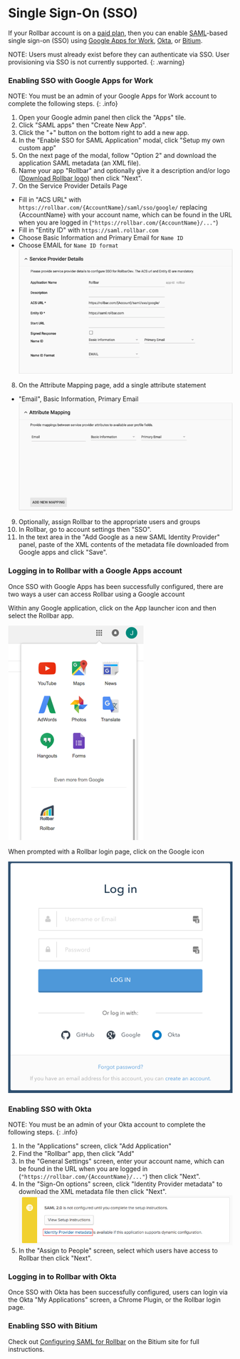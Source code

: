 # Single Sign-On (SSO)

If your Rollbar account is on a [paid plan](https://rollbar.com/pricing/), then you can enable
[SAML](https://en.wikipedia.org/wiki/Security_Assertion_Markup_Language)-based single sign-on (SSO)
using [Google Apps for Work](https://apps.google.com/), [Okta](https://www.okta.com/), or [Bitium](https://support.bitium.com/administration/saml-rollbar/).

NOTE: Users must already exist before they can authenticate via SSO. User provisioning via SSO is not currently supported.
{: .warning}

### Enabling SSO with Google Apps for Work

NOTE:  You must be an admin of your Google Apps for Work account to complete the following steps.
{: .info}

1. Open your Google admin panel then click the "Apps" tile.
2. Click "SAML apps" then "Create New App".
3. Click the "+" button on the bottom right to add a new app.
4. In the "Enable SSO for SAML Application" modal, click "Setup my own custom app"
5. On the next page of the modal, follow "Option 2" and download the application SAML metadata (an XML file).
6. Name your app "Rollbar" and optionally give it a description and/or logo
   ([Download Rollbar logo](https://cdn.rollbar.com/assets/rollbar-logo.153796.o.png)) then click "Next".
7. On the Service Provider Details Page
  * Fill in "ACS URL" with `https://rollbar.com/{AccountName}/saml/sso/google/` replacing
    {AccountName} with your account name, which can be found in the URL when you are logged in
    (`"https://rollbar.com/{AccountName}/..."`)
  * Fill in "Entity ID" with `https://saml.rollbar.com`
  * Choose Basic Information and Primary Email for `Name ID`
  * Choose EMAIL for `Name ID format`
    ![](../images/guides/sso/gapps_service_provider_details.153812.l.png)
8. On the Attribute Mapping page, add a single attribute statement
  * "Email", Basic Information, Primary Email
    ![](../images/guides/sso/gapps_attribute_mapping.153798.l.png)
9. Optionally, assign Rollbar to the appropriate users and groups
10. In Rollbar, go to account settings then "SSO".
11. In the text area in the "Add Google as a new SAML Identity Provider" panel, paste of the
    XML contents of the metadata file downloaded from Google apps and click "Save".

### Logging in to Rollbar with a Google Apps account

Once SSO with Google Apps has been successfully configured, there are two ways a user can access
Rollbar using a Google account

Within any Google application, click on the App launcher icon and then select the Rollbar app.

![](../images/guides/sso/screen_shot_2016-07-08_at_50539_pm_480.153799.l.png)

When prompted with a Rollbar login page, click on the Google icon

![](../images/guides/sso/Screen-Shot-2016-07-14-at-34355-PM.153813.o.png)

### Enabling SSO with Okta

NOTE: You must be an admin of your Okta account to complete the following steps.
{: .info}

1. In the "Applications" screen, click "Add Application"
2. Find the "Rollbar" app, then click "Add"
3. In the "General Settings" screen, enter your account name, which can be found in the URL when you
   are logged in (`"https://rollbar.com/{AccountName}/..."`) then click "Next".
4. In the "Sign-On options" screen, click "Identity Provider metadata" to download the XML metadata
   file then click "Next".
   ![](../images/guides/sso/otka_identity_provider_metadata.153800.o.png)
5. In the "Assign to People" screen, select which users have access to Rollbar then click "Next".


### Logging in to Rollbar with Okta

Once SSO with Okta has been successfully configured, users can login via the Okta "My Applications"
screen, a Chrome Plugin, or the Rollbar login page.

### Enabling SSO with Bitium

Check out [Configuring SAML for Rollbar](https://support.bitium.com/administration/saml-rollbar/) on the Bitium site for full instructions.
